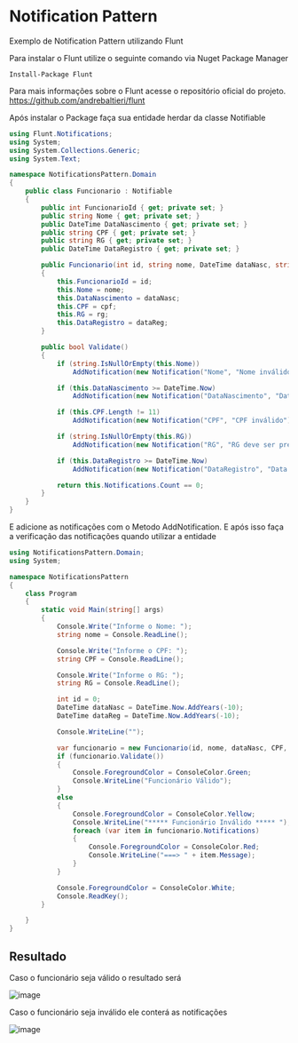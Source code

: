# Notification Pattern

Exemplo de Notification Pattern utilizando Flunt
   
  
Para instalar o Flunt utilize o seguinte comando via Nuget Package Manager

```
Install-Package Flunt
```

  
Para mais informações sobre o Flunt acesse o repositório oficial do projeto.
https://github.com/andrebaltieri/flunt

Após instalar o Package faça sua entidade herdar da classe Notifiable

```c#
using Flunt.Notifications;
using System;
using System.Collections.Generic;
using System.Text;

namespace NotificationsPattern.Domain
{
    public class Funcionario : Notifiable
    {
        public int FuncionarioId { get; private set; }
        public string Nome { get; private set; }
        public DateTime DataNascimento { get; private set; }
        public string CPF { get; private set; }
        public string RG { get; private set; }
        public DateTime DataRegistro { get; private set; }

        public Funcionario(int id, string nome, DateTime dataNasc, string cpf, string rg, DateTime dataReg)
        {
            this.FuncionarioId = id;
            this.Nome = nome;
            this.DataNascimento = dataNasc;
            this.CPF = cpf;
            this.RG = rg;
            this.DataRegistro = dataReg;
        }

        public bool Validate()
        {
            if (string.IsNullOrEmpty(this.Nome))
                AddNotification(new Notification("Nome", "Nome inválido, deve ser preenchido"));

            if (this.DataNascimento >= DateTime.Now)
                AddNotification(new Notification("DataNascimento", "Data de Nascimento não pode ser maior ou igual a data do Sistema"));

            if (this.CPF.Length != 11)
                AddNotification(new Notification("CPF", "CPF inválido"));

            if (string.IsNullOrEmpty(this.RG))
                AddNotification(new Notification("RG", "RG deve ser preenchido"));

            if (this.DataRegistro >= DateTime.Now)
                AddNotification(new Notification("DataRegistro", "Data de Registro não pode ser maior que a Data atual do sistema"));

            return this.Notifications.Count == 0;
        }
    }
}

```

E adicione as notificações com o Metodo AddNotification.
E após isso faça a verificação das notificações quando utilizar a entidade

```c#
using NotificationsPattern.Domain;
using System;

namespace NotificationsPattern
{
    class Program
    {
        static void Main(string[] args)
        {
            Console.Write("Informe o Nome: ");
            string nome = Console.ReadLine();

            Console.Write("Informe o CPF: ");
            string CPF = Console.ReadLine();

            Console.Write("Informe o RG: ");
            string RG = Console.ReadLine();

            int id = 0;
            DateTime dataNasc = DateTime.Now.AddYears(-10);
            DateTime dataReg = DateTime.Now.AddYears(-10);

            Console.WriteLine("");

            var funcionario = new Funcionario(id, nome, dataNasc, CPF, RG, dataReg);
            if (funcionario.Validate())
            {
                Console.ForegroundColor = ConsoleColor.Green;
                Console.WriteLine("Funcionário Válido");
            }
            else
            {
                Console.ForegroundColor = ConsoleColor.Yellow;
                Console.WriteLine("***** Funcionário Inválido ***** ");
                foreach (var item in funcionario.Notifications)
                {
                    Console.ForegroundColor = ConsoleColor.Red;
                    Console.WriteLine("===> " + item.Message);
                }
            }

            Console.ForegroundColor = ConsoleColor.White;
            Console.ReadKey();
        }

    }
}

```

## Resultado

Caso o funcionário seja válido o resultado será

![image](https://user-images.githubusercontent.com/30643035/67825057-808cd200-fa9e-11e9-9da7-874477ec5454.png)

Caso o funcionário seja inválido ele conterá as notificações

![image](https://user-images.githubusercontent.com/30643035/67825145-c47fd700-fa9e-11e9-9829-6bc66f61c1da.png)


